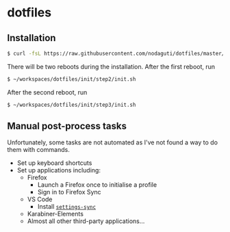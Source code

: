 # dotfiles

## Installation

```sh
$ curl -fsL https://raw.githubusercontent.com/nodaguti/dotfiles/master/bootstrap.sh | sh
```

There will be two reboots during the installation. After the first reboot, run

```sh
$ ~/workspaces/dotfiles/init/step2/init.sh
```

After the second reboot, run

```sh
$ ~/workspaces/dotfiles/init/step3/init.sh
```

## Manual post-process tasks

Unfortunately, some tasks are not automated as I've not found a way to do them with commands.

* Set up keyboard shortcuts
* Set up applications including:
  * Firefox
    * Launch a Firefox once to initialise a profile
    * Sign in to Firefox Sync
  * VS Code
    * Install [`settings-sync`](https://marketplace.visualstudio.com/items?itemName=Shan.code-settings-sync)
  * Karabiner-Elements
  * Almost all other third-party applications...
